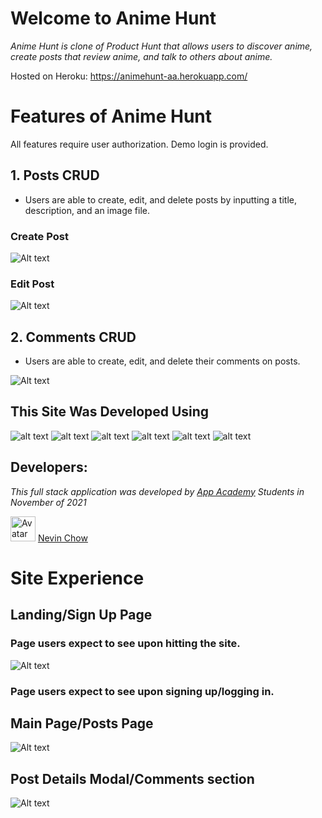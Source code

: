# Welcome to Anime Hunt

_Anime Hunt is clone of Product Hunt that allows users to discover anime, create posts that review anime, and talk to others about anime._

Hosted on Heroku: https://animehunt-aa.herokuapp.com/

# Features of Anime Hunt

All features require user authorization. Demo login is provided.

## 1. Posts CRUD
* Users are able to create, edit, and delete posts by inputting a title, description, and an image file.

### Create Post
![Alt text](https://i.gyazo.com/39b7a4f89439569939ca3aa88c676c0a.png)

### Edit Post
![Alt text](https://i.gyazo.com/39b7a4f89439569939ca3aa88c676c0a.png)

## 2. Comments CRUD
* Users are able to create, edit, and delete their comments on posts.

![Alt text](https://i.gyazo.com/aee9988d98d9c3d3d9cddbcff3fd128f.png)

## This Site Was Developed Using
 ![alt text](https://camo.githubusercontent.com/a194f5f466da233b84ca5728247f6bc3c338d2d7b80041784dd81e1a6dbc8afd/68747470733a2f2f696d672e736869656c64732e696f2f62616467652f2d507974686f6e2d3337373641423f7374796c653d666c61742d737175617265266c6f676f3d507974686f6e266c6f676f436f6c6f723d776869746526)
 ![alt text](https://camo.githubusercontent.com/4791603fce2a6866ee2fb00bca2b48ea26bc934fa054a2fe63da4ae3e8518c10/68747470733a2f2f696d672e736869656c64732e696f2f62616467652f2d52656163742d3631444146423f6c6f676f3d5265616374266c6f676f436f6c6f723d333333333333)
 ![alt text](https://camo.githubusercontent.com/37b03eda8464fa74e1a7343cbac75fc9d3803a68a3a0d5b6fad3162437dc59cb/68747470733a2f2f696d672e736869656c64732e696f2f62616467652f2d4a6176615363726970742d4637444631453f6c6f676f3d4a617661536372697074266c6f676f436f6c6f723d333333333333)
 ![alt text](https://camo.githubusercontent.com/5a611392726e9c4479fb9e8d838bc0cee31474cea29e4b3b3faf33e378803033/68747470733a2f2f696d672e736869656c64732e696f2f62616467652f2d506f737467726553514c2d3333363739313f6c6f676f3d506f737467726553514c266c6f676f436f6c6f723d7768697465)
 ![alt text](https://camo.githubusercontent.com/3b6655d2610a0c0ecfaaaea3b5947ddcf1689f3762a1a4c4f62069db730db015/68747470733a2f2f696d672e736869656c64732e696f2f62616467652f2d466c61736b2d3030303030303f7374796c653d666c61742d737175617265266c6f676f3d466c61736b266c6f676f436f6c6f723d7768697465)
 ![alt text](https://camo.githubusercontent.com/f70d9d9438b04e316fbba35c08d92860203762cec6212ef53ddd02d930014866/68747470733a2f2f696d672e736869656c64732e696f2f62616467652f2d435353332d3135373242363f6c6f676f3d43535333)

## Developers:
_This full stack application was developed by [App Academy](https://github.com/appacademy) Students in November of 2021_

<img style="height:auto;" alt="Avatar" width="40" height="40" class="avatar avatar-user width-full border color-bg-primary" src="https://avatars.githubusercontent.com/u/84898586?v=4">  [Nevin Chow](https://github.com/nevinchow/)


# Site Experience

## Landing/Sign Up Page

### Page users expect to see upon hitting the site.

![Alt text](https://i.gyazo.com/b5b29a61492c72bf174f00ce6bbf82c9.jpg)

### Page users expect to see upon signing up/logging in.

## Main Page/Posts Page

![Alt text](https://i.gyazo.com/17f63d3e59a5f6e6a2503c0dba9e307c.png)


## Post Details Modal/Comments section

![Alt text](https://i.gyazo.com/856725cf8bc178b961b058cc6b988069.png)
